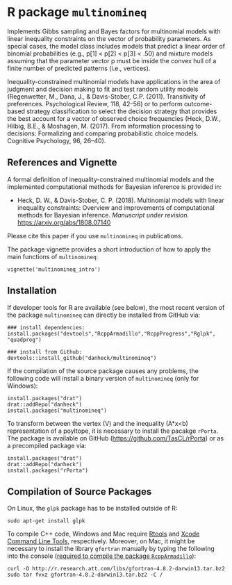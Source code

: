 <!--
[![CRAN_Status_Badge](http://www.r-pkg.org/badges/version/multinomineq)](http://cran.r-project.org/package=multinomineq)
[![Build Status](https://travis-ci.org/danheck/multinomineq.svg?branch=master)](https://travis-ci.org/danheck/multinomineq)
[![Licence](https://img.shields.io/badge/licence-GPL--2-green.svg)](https://www.gnu.org/licenses/old-licenses/gpl-2.0.html)
[![monthly downloads](http://cranlogs.r-pkg.org/badges/multinomineq)](http://cranlogs.r-pkg.org/badges/multinomineq)
[![total downloads](http://cranlogs.r-pkg.org/badges/grand-total/multinomineq)](http://cranlogs.r-pkg.org/badges/grand-total/multinomineq)
[![Research software impact](http://depsy.org/api/package/cran/multinomineq/badge.svg)](http://depsy.org/package/r/multinomineq)
-->

R package `multinomineq`
=====

Implements Gibbs sampling and Bayes factors for multinomial models with
linear inequality constraints on the vector of probability parameters. As
special cases, the model class includes models that predict a linear order 
of binomial probabilities (e.g., p[1] < p[2] < p[3] < .50) and mixture models 
assuming that the parameter vector p must be inside the convex hull of a 
finite number of predicted patterns (i.e., vertices). 

Inequality-constrained multinomial models have applications in the area of 
judgment and decision making to fit and test random utility models  
(Regenwetter, M., Dana, J., & Davis-Stober, C.P. (2011). Transitivity of 
preferences. Psychological Review, 118, 42–56) or to 
perform outcome-based strategy classification to select the decision strategy 
that provides the best account for a vector of observed choice frequencies 
(Heck, D.W., Hilbig, B.E., & Moshagen, M. (2017). From information 
processing to decisions: Formalizing and comparing probabilistic choice models. 
Cognitive Psychology, 96, 26–40).


## References and Vignette

A formal definition of inequality-constrained multinomial models and the 
implemented computational methods for Bayesian inference is provided in:

* Heck, D. W., & Davis-Stober, C. P. (2018). 
  Multinomial models with linear inequality constraints: 
  Overview and improvements of computational methods for Bayesian inference. 
  *Manuscript under revision.* https://arxiv.org/abs/1808.07140
  
Please cite this paper if you use `multinomineq` in publications.

The package vignette provides a short introduction of how to apply the main functions of `multinomineq`:
```
vignette('multinomineq_intro')
```



## Installation

If developer tools for R are available (see below), the most recent version of 
the package `multinomineq` can directly be installed from GitHub via:
```
### install dependencies:
install.packages("devtools","RcppArmadillo","RcppProgress","Rglpk", "quadprog")

### install from Github:
devtools::install_github("danheck/multinomineq")
```

If the compilation of the source package causes any problems, the following code 
will install a binary version of `multinomineq` (only for Windows):
```
install.packages("drat")
drat::addRepo("danheck")
install.packages("multinomineq")
```

To transform between the vertex (V) and the inequality (A*x<b) representation of 
a poyltope, it is necessary to install the pacakge `rPorta`. The package is available on
GitHub (https://github.com/TasCL/rPorta) or as a precompiled package via:
```
install.packages("drat")
drat::addRepo("danheck")
install.packages("rPorta")
```


## Compilation of Source Packages

On Linux, the `glpk` package has to be installed outside of R:
```
sudo apt-get install glpk
```

To compile C++ code, Windows and Mac require 
[Rtools](https://cran.r-project.org/bin/windows/Rtools/) and 
[Xcode Command Line Tools](https://www.maketecheasier.com/install-command-line-tools-without-xcode/), respectively. 
Moreover, on Mac, it might be necessary to install the library `gfortran` manually by typing the following into the console 
([required to compile the package `RcppArmadillo`](http://thecoatlessprofessor.com/programming/rcpp-rcpparmadillo-and-os-x-mavericks-lgfortran-and-lquadmath-error/)):

```
curl -O http://r.research.att.com/libs/gfortran-4.8.2-darwin13.tar.bz2
sudo tar fvxz gfortran-4.8.2-darwin13.tar.bz2 -C /
```
<!--The package can be downloaded from CRAN by typing `install.packages("multinomineq")` in an active R session.-->
<!--The manual is available within R by typing `vignette('multinomineq')`.-->



